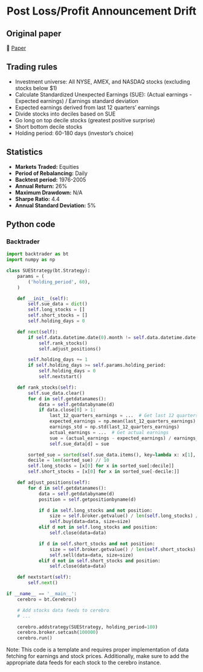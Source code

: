 <div align="center">
  <h1>Post Loss/Profit Announcement Drift</h1>
</div>

## Original paper

📕 [Paper](https://papers.ssrn.com/sol3/papers.cfm?abstract_id=1510321)

## Trading rules

- Investment universe: All NYSE, AMEX, and NASDAQ stocks (excluding stocks below $1)
- Calculate Standardized Unexpected Earnings (SUE): (Actual earnings - Expected earnings) / Earnings standard deviation
- Expected earnings derived from last 12 quarters’ earnings
- Divide stocks into deciles based on SUE
- Go long on top decile stocks (greatest positive surprise)
- Short bottom decile stocks
- Holding period: 60-180 days (investor’s choice)

## Statistics

- **Markets Traded:** Equities
- **Period of Rebalancing:** Daily
- **Backtest period:** 1976-2005
- **Annual Return:** 26%
- **Maximum Drawdown:** N/A
- **Sharpe Ratio:** 4.4
- **Annual Standard Deviation:** 5%

## Python code

### Backtrader

```python
import backtrader as bt
import numpy as np

class SUEStrategy(bt.Strategy):
    params = (
        ('holding_period', 60),
    )

    def __init__(self):
        self.sue_data = dict()
        self.long_stocks = []
        self.short_stocks = []
        self.holding_days = 0

    def next(self):
        if self.data.datetime.date(0).month != self.data.datetime.date(-1).month:
            self.rank_stocks()
            self.adjust_positions()

        self.holding_days += 1
        if self.holding_days >= self.params.holding_period:
            self.holding_days = 0
            self.nextstart()

    def rank_stocks(self):
        self.sue_data.clear()
        for d in self.getdatanames():
            data = self.getdatabyname(d)
            if data.close[0] > 1:
                last_12_quarters_earnings = ...  # Get last 12 quarters' earnings
                expected_earnings = np.mean(last_12_quarters_earnings)
                earnings_std = np.std(last_12_quarters_earnings)
                actual_earnings = ...  # Get actual earnings
                sue = (actual_earnings - expected_earnings) / earnings_std
                self.sue_data[d] = sue

        sorted_sue = sorted(self.sue_data.items(), key=lambda x: x[1], reverse=True)
        decile = len(sorted_sue) // 10
        self.long_stocks = [x[0] for x in sorted_sue[:decile]]
        self.short_stocks = [x[0] for x in sorted_sue[-decile:]]

    def adjust_positions(self):
        for d in self.getdatanames():
            data = self.getdatabyname(d)
            position = self.getpositionbyname(d)

            if d in self.long_stocks and not position:
                size = self.broker.getvalue() / len(self.long_stocks) / data.close[0]
                self.buy(data=data, size=size)
            elif d not in self.long_stocks and position:
                self.close(data=data)

            if d in self.short_stocks and not position:
                size = self.broker.getvalue() / len(self.short_stocks) / data.close[0]
                self.sell(data=data, size=size)
            elif d not in self.short_stocks and position:
                self.close(data=data)

    def nextstart(self):
        self.next()

if __name__ == '__main__':
    cerebro = bt.Cerebro()

    # Add stocks data feeds to cerebro
    # ...

    cerebro.addstrategy(SUEStrategy, holding_period=180)
    cerebro.broker.setcash(100000)
    cerebro.run()
```

Note: This code is a template and requires proper implementation of data fetching for earnings and stock prices. Additionally, make sure to add the appropriate data feeds for each stock to the cerebro instance.